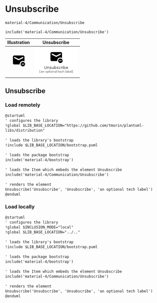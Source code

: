 # Unsubscribe


```text
material-4/Communication/Unsubscribe
```

```text
include('material-4/Communication/Unsubscribe')
```



| Illustration | Unsubscribe |
| :---: | :---: |
| ![illustration for Illustration](../../material-4/Communication/Unsubscribe.png) | ![illustration for Unsubscribe](../../material-4/Communication/Unsubscribe.Local.png) |




## Unsubscribe

### Load remotely
```plantuml
@startuml
' configures the library
!global $LIB_BASE_LOCATION="https://github.com/tmorin/plantuml-libs/distribution"

' loads the library's bootstrap
!include $LIB_BASE_LOCATION/bootstrap.puml

' loads the package bootstrap
include('material-4/bootstrap')

' loads the Item which embeds the element Unsubscribe
include('material-4/Communication/Unsubscribe')

' renders the element
Unsubscribe('Unsubscribe', 'Unsubscribe', 'an optional tech label')
@enduml
```

### Load locally
```plantuml
@startuml
' configures the library
!global $INCLUSION_MODE="local"
!global $LIB_BASE_LOCATION="../.."

' loads the library's bootstrap
!include $LIB_BASE_LOCATION/bootstrap.puml

' loads the package bootstrap
include('material-4/bootstrap')

' loads the Item which embeds the element Unsubscribe
include('material-4/Communication/Unsubscribe')

' renders the element
Unsubscribe('Unsubscribe', 'Unsubscribe', 'an optional tech label')
@enduml
```

